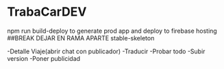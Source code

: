 # TrabaCarDEV

npm run build-deploy to generate prod app and deploy to firebase hosting
##BREAK DEJAR EN RAMA APARTE stable-skeleton



-Detalle Viaje(abrir chat con publicador)
-Traducir
-Probar todo
-Subir version
-Poner publicidad
